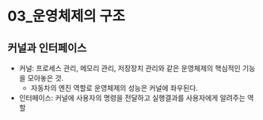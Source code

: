 # 03_운영체제의 구조

## 커널과 인터페이스
- 커널: 프로세스 관리, 메모리 관리, 저장장치 관리와 같은 운영체제의 핵심적인 기능을 모아놓은 것.
    - 자동차의 엔진 역할로 운영체제의 성능은 커널에 좌우된다.
- 인터페이스: 커널에 사용자의 명령을 전달하고 실행결과를 사용자에게 알려주는 역할
